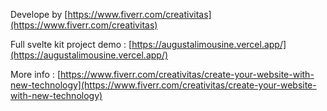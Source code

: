 Develope by
[https://www.fiverr.com/creativitas](https://www.fiverr.com/creativitas)

Full svelte kit project demo : [https://augustalimousine.vercel.app/](https://augustalimousine.vercel.app/)

More info : [https://www.fiverr.com/creativitas/create-your-website-with-new-technology](https://www.fiverr.com/creativitas/create-your-website-with-new-technology)


